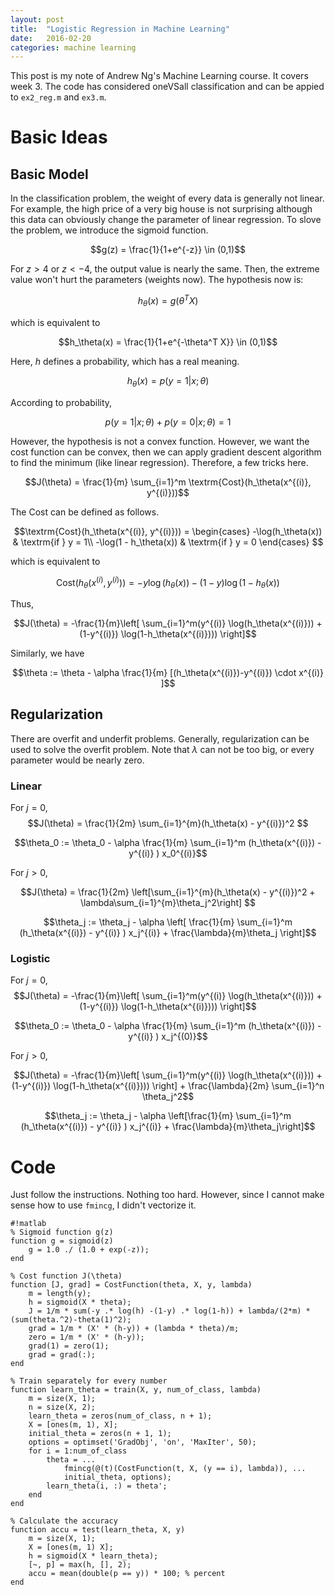 ```yaml
---
layout: post
title:  "Logistic Regression in Machine Learning"
date:   2016-02-20
categories: machine learning
---
```


This post is my note of Andrew Ng's Machine Learning course. It covers week 3. The code has considered oneVSall classification and can be appied to `ex2_reg.m` and `ex3.m`.

# Basic Ideas

## Basic Model

In the classification problem, the weight of every data is generally not linear. For example, the high price of a very big house is not surprising although this data can obviously change the parameter of linear regression. To slove the problem, we introduce the sigmoid function.

$$g(z) = \frac{1}{1+e^{-z}} \in (0,1)$$

For $z > 4$ or $z < -4$, the output value is nearly the same. Then, the extreme value won't hurt the parameters (weights now). The hypothesis now is:

$$h_\theta(x) = g(\theta^T X)$$

which is equivalent to

$$h_\theta(x) = \frac{1}{1+e^{-\theta^T X}} \in (0,1)$$

Here, $h$ defines a probability, which has a real meaning.

$$h_\theta(x) = p(y = 1|x;\theta)$$

According to probability,

$$p(y=1|x;\theta) + p(y=0|x;\theta) =1 $$

However, the hypothesis is not a convex function. However, we want the cost function can be convex, then we can apply gradient descent algorithm to find the minimum (like linear regression). Therefore, a few tricks here.


$$J(\theta) = \frac{1}{m} \sum_{i=1}^m \textrm{Cost}(h_\theta(x^{(i)}, y^{(i)}))$$

The Cost can be defined as follows.

$$\textrm{Cost}(h_\theta(x^{(i)}, y^{(i)})) = \begin{cases}
-\log(h_\theta(x)) & \textrm{if } y = 1\\
-\log(1 - h_\theta(x)) & \textrm{if } y = 0
\end{cases}
$$

which is equivalent to

$$\textrm{Cost}(h_\theta(x^{(i)}, y^{(i)})) = -y \log(h_\theta(x)) - (1-y) \log(1-h_\theta(x))$$

Thus,

$$J(\theta) = -\frac{1}{m}\left[ \sum_{i=1}^m(y^{(i)} \log(h_\theta(x^{(i)})) + (1-y^{(i)}) \log(1-h_\theta(x^{(i)}))) \right]$$

Similarly, we have

$$\theta := \theta - \alpha \frac{1}{m} [(h_\theta(x^{(i)})-y^{(i)}) \cdot x^{(i)} ]$$

## Regularization
There are overfit and underfit problems. Generally, regularization can be used to solve the overfit problem. Note that $\lambda$ can not be too big, or every parameter would be nearly zero.

### Linear
For $j = 0$,
$$J(\theta) = \frac{1}{2m} \sum_{i=1}^{m}(h_\theta(x) - y^{(i)})^2  $$

$$\theta_0 := \theta_0 - \alpha \frac{1}{m} \sum_{i=1}^m (h_\theta(x^{(i)}) - y^{(i)} ) x_0^{(i)}$$

For $j > 0$,

$$J(\theta) = \frac{1}{2m} \left[\sum_{i=1}^{m}(h_\theta(x) - y^{(i)})^2 +  \lambda\sum_{i=1}^{m}\theta_j^2\right] $$

$$\theta_j := \theta_j - \alpha \left[ \frac{1}{m} \sum_{i=1}^m (h_\theta(x^{(i)}) - y^{(i)} ) x_j^{(i)} + \frac{\lambda}{m}\theta_j \right]$$

### Logistic
For $j=0$,
$$J(\theta) = -\frac{1}{m}\left[ \sum_{i=1}^m(y^{(i)} \log(h_\theta(x^{(i)})) + (1-y^{(i)}) \log(1-h_\theta(x^{(i)}))) \right]$$

$$\theta_0 := \theta_0 - \alpha \frac{1}{m} \sum_{i=1}^m (h_\theta(x^{(i)}) - y^{(i)} ) x_j^{(0)}$$

For $j > 0$,

$$J(\theta) = -\frac{1}{m}\left[ \sum_{i=1}^m(y^{(i)} \log(h_\theta(x^{(i)})) + (1-y^{(i)}) \log(1-h_\theta(x^{(i)}))) \right] + \frac{\lambda}{2m} \sum_{i=1}^n \theta_j^2$$

$$\theta_j := \theta_j - \alpha \left[\frac{1}{m} \sum_{i=1}^m (h_\theta(x^{(i)}) - y^{(i)} ) x_j^{(i)} + \frac{\lambda}{m}\theta_j\right]$$

# Code
Just follow the instructions. Nothing too hard. However, since I cannot make sense how to use `fmincg`, I didn't vectorize it.

    #!matlab
    % Sigmoid function g(z)
    function g = sigmoid(z)
        g = 1.0 ./ (1.0 + exp(-z));
    end

    % Cost function J(\theta)
    function [J, grad] = CostFunction(theta, X, y, lambda)
        m = length(y);
        h = sigmoid(X * theta);
        J = 1/m * sum(-y .* log(h) -(1-y) .* log(1-h)) + lambda/(2*m) * (sum(theta.^2)-theta(1)^2);
        grad = 1/m * (X' * (h-y)) + (lambda * theta)/m;
        zero = 1/m * (X' * (h-y));
        grad(1) = zero(1);
        grad = grad(:);
    end

    % Train separately for every number
    function learn_theta = train(X, y, num_of_class, lambda)
        m = size(X, 1);
        n = size(X, 2);
        learn_theta = zeros(num_of_class, n + 1);
        X = [ones(m, 1), X];
        initial_theta = zeros(n + 1, 1);
        options = optimset('GradObj', 'on', 'MaxIter', 50);
        for i = 1:num_of_class
            theta = ...
                fmincg(@(t)(CostFunction(t, X, (y == i), lambda)), ...
                initial_theta, options);
            learn_theta(i, :) = theta';
        end
    end

    % Calculate the accuracy
    function accu = test(learn_theta, X, y)
        m = size(X, 1);
        X = [ones(m, 1) X];
        h = sigmoid(X * learn_theta);
        [~, p] = max(h, [], 2);
        accu = mean(double(p == y)) * 100; % percent
    end
